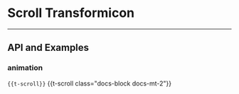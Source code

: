 # Scroll Transformicon
---
## API and Examples

### animation
`{{t-scroll}}` {{t-scroll class="docs-block docs-mt-2"}}
